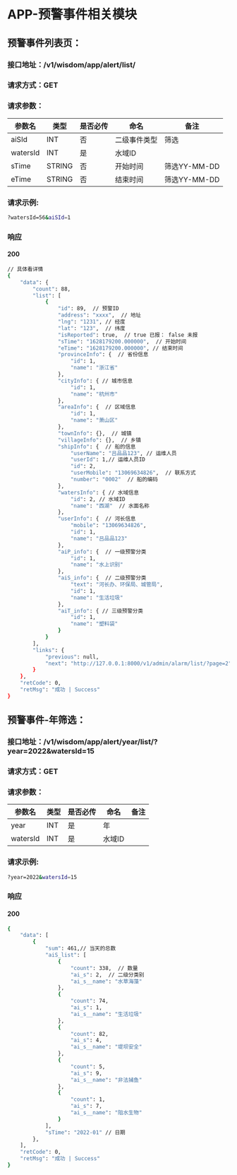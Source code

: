 # APP-预警事件相关模块

## 预警事件列表页：

### 接口地址：/v1/wisdom/app/alert/list/

### 请求方式：GET

### 请求参数：

| 参数名   | 类型   | 是否必传 | 命名         | 备注         |
| -------- | ------ | -------- | ------------ | ------------ |
| aiSId    | INT    | 否       | 二级事件类型 | 筛选         |
| watersId | INT    | 是       | 水域ID       |              |
| sTime    | STRING | 否       | 开始时间     | 筛选YY-MM-DD |
| eTime    | STRING | 否       | 结束时间     | 筛选YY-MM-DD |

### 请求示例:

```bash
?watersId=56&aiSId=1
```

### 响应

#### 200

```bash
// 具体看详情
{
    "data": {
        "count": 88,
        "list": [
            {
                "id": 89,  // 预警ID
                "address": "xxxx",  // 地址
                "lng": "1231", // 经度
                "lat": "123",  // 纬度
                "isReported": true,  // true 已报： false 未报
                "sTime": "1628179200.000000",  // 开始时间
                "eTime": "1628179200.000000", // 结束时间
                "provinceInfo": {  // 省份信息
                    "id": 1,
                    "name": "浙江省"
                },
                "cityInfo": { // 城市信息
                    "id": 1,
                    "name": "杭州市"
                },
                "areaInfo": {  // 区域信息
                    "id": 1,
                    "name": "萧山区"
                },
                "townInfo": {},  // 城镇
                "villageInfo": {},  // 乡镇
                "shipInfo": {  // 船的信息
                    "userName": "吕品品123", // 运维人员
                    "userId": 1,// 运维人员ID
                    "id": 2,  
                    "userMobile": "13069634826",  // 联系方式
                    "number": "0002"  // 船的编码
                },
                "watersInfo": { // 水域信息
                    "id": 2, // 水域ID
                    "name": "西湖"  // 水面名称
                },
                "userInfo": {  // 河长信息
                    "mobile": "13069634826",
                    "id": 1,
                    "name": "吕品品123"
                },
                "aiP_info": {  // 一级预警分类
                    "id": 1,
                    "name": "水上识别"
                },
                "aiS_info": {  // 二级预警分类
                    "text": "河长办、环保局、城管局",
                    "id": 1,
                    "name": "生活垃圾"
                },
                "aiT_info": { // 三级预警分类
                    "id": 1,
                    "name": "塑料袋"
                }
            }
        ],
        "links": {
            "previous": null,
            "next": "http://127.0.0.1:8000/v1/admin/alarm/list/?page=2"
        }
    },
    "retCode": 0,
    "retMsg": "成功 | Success"
}
```

## 预警事件-年筛选：

### 接口地址：/v1/wisdom/app/alert/year/list/?year=2022&watersId=15

### 请求方式：GET

### 请求参数：

| 参数名   | 类型 | 是否必传 | 命名   | 备注 |
| -------- | ---- | -------- | ------ | ---- |
| year     | INT  | 是       | 年     |      |
| watersId | INT  | 是       | 水域ID |      |

### 请求示例:

```bash
?year=2022&watersId=15
```

### 响应

#### 200

```bash
{
    "data": [
        {
            "sum": 461,// 当天的总数
            "aiS_list": [
                {
                    "count": 338,  // 数量
                    "ai_s": 2,  // 二级分类别
                    "ai_s__name": "水草海藻"
                },
                {
                    "count": 74,
                    "ai_s": 1,
                    "ai_s__name": "生活垃圾"
                },
                {
                    "count": 82,
                    "ai_s": 4,
                    "ai_s__name": "堤坝安全"
                },
                {
                    "count": 5,
                    "ai_s": 9,
                    "ai_s__name": "非法捕鱼"
                },
                {
                    "count": 1,
                    "ai_s": 7,
                    "ai_s__name": "阻水生物"
                }
            ],
            "sTime": "2022-01" // 日期
        },
    ],
    "retCode": 0,
    "retMsg": "成功 | Success"
}
```

